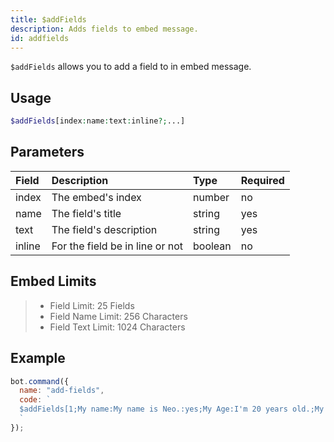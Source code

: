 ```yaml
---
title: $addFields
description: Adds fields to embed message.
id: addfields
---
```


`$addFields` allows you to add a field to in embed message.

## Usage

```php
$addFields[index:name:text:inline?;...]
```

## Parameters

| Field | Description | Type | Required |
| :--- | :--- | :--- | :--- |
| index | The embed's index | number | no |
| name | The field's title | string | yes |
| text | The field's description | string | yes |
| inline | For the field be in line or not | boolean | no |

## Embed Limits

> * Field Limit: 25 Fields
> * Field Name Limit: 256 Characters
> * Field Text Limit: 1024 Characters

## Example

```javascript
bot.command({
  name: "add-fields",
  code: `
  $addFields[1;My name:My name is Neo.:yes;My Age:I'm 20 years old.;My Gender:Male.:yes]
  `
});
```

